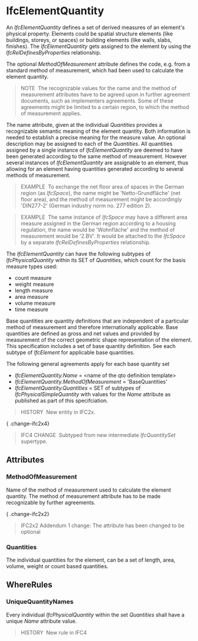 # IfcElementQuantity

An _IfcElementQuantity_ defines a set of derived measures of an element's physical property. Elements could be spatial structure elements (like buildings, storeys, or spaces) or building elements (like walls, slabs, finishes). The _IfcElementQuantity_ gets assigned to the element by using the _IfcRelDefinesByProperties_ relationship.

The optional _MethodOfMeasurement_ attribute defines the code, e.g. from a standard method of measurement, which had been used to calculate the element quantity.

> NOTE&nbsp; The recognizable values for the name and the method of measurement attributes have to be agreed upon in further agreement documents, such as implementers agreements. Some of these agreements might be limited to a certain region, to which the method of measurement applies.

The name attribute, given at the individual _Quantities_ provides a recognizable semantic meaning of the element quantity. Both information is needed to establish a precise meaning for the measure value. An optional description may be assigned to each of the _Quantities_. All quantities assigned by a single instance of _IfcElementQuantity_ are deemed to have been generated according to the same method of measurement. However several instances of _IfcElementQuantity_ are assignable to an element, thus allowing for an element having quantities generated according to several methods of measurement.

> EXAMPLE&nbsp; To exchange the net floor area of spaces in the German region (as _IfcSpace_), the name might be 'Netto-Grundfl&auml;che' (net floor area), and the method of measurement might be accordingly 'DIN277-2' (German industry norm no. 277 edition 2).

> EXAMPLE&nbsp; The same instance of _IfcSpace_ may have a different area measure assigned in the German region according to a housing regulation, the name would be 'Wohnfl&auml;che' and the method of measurement would be '2.BV'. It would be attached to the _IfcSpace_ by a separate _IfcRelDefinesByProperties_ relationship.

The _IfcElementQuantity_ can have the following subtypes of _IfcPhysicalQuantity_ within its SET of _Quantities_, which count for the basis measure types used:

* count measure
* weight measure
* length measure
* area measure
* volume measure
* time measure

Base quantities are quantity definitions that are independent of a particular method of measurement and therefore internationally applicable. Base quantities are defined as gross and net values and provided by measurement of the correct geometric shape representation of the element. This specification includes a set of base quantity definition. See each subtype of _IfcElement_ for applicable base quantities.

The following general agreements apply for each base quantity set

* _IfcElementQuantity.Name_ = &lt;name of the qto definition template&gt;
* _IfcElementQuantity.MethodOfMeasurement_ = 'BaseQuantities'
* _IfcElementQuantity.Quantities_ = SET of subtypes of _IfcPhysicalSimpleQuantity_ with values for the _Name_ attribute as published as part of this specifciation.

> HISTORY&nbsp; New entity in IFC2x.

{ .change-ifc2x4}
> IFC4 CHANGE&nbsp; Subtyped from new intermediate _IfcQuantitySet_ supertype.

## Attributes

### MethodOfMeasurement
Name of the method of measurement used to calculate the element quantity. The method of measurement attribute has to be made recognizable by further agreements.

{ .change-ifc2x2}
> IFC2x2 Addendum 1 change: The attribute has been changed to be optional

### Quantities
The individual quantities for the element, can be a set of length, area, volume, weight or count based quantities.

## WhereRules

### UniqueQuantityNames
Every individual _IfcPhysicalQuantity_ within the set _Quantities_ shall have a unique _Name_ attribute value.
> HISTORY&nbsp; New rule in IFC4
